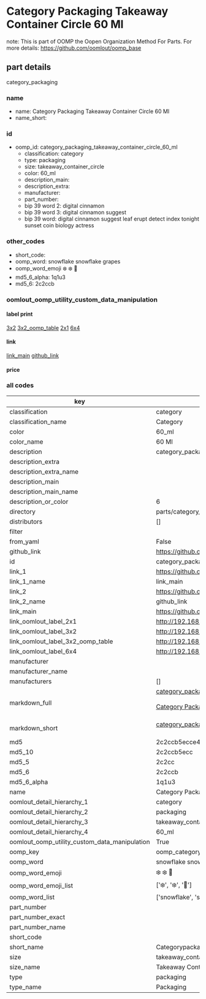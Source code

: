 # Category Packaging Takeaway Container Circle 60 Ml  

note: This is part of OOMP the Oopen Organization Method For Parts. For more details: https://github.com/oomlout/oomp_base

##  part details



category_packaging

### name
* name: Category Packaging Takeaway Container Circle 60 Ml
* name_short: 
### id
* oomp_id: category_packaging_takeaway_container_circle_60_ml
  * classification: category
  * type: packaging
  * size: takeaway_container_circle
  * color: 60_ml
  * description_main: 
  * description_extra: 
  * manufacturer: 
  * part_number: 
  * bip 39 word 2: digital cinnamon
  * bip 39 word 3: digital cinnamon suggest
  * bip 39 word: digital cinnamon suggest leaf erupt detect index tonight sunset coin biology actress

### other_codes
* short_code: 
* oomp_word: snowflake snowflake grapes
* oomp_word_emoji :snowflake: :snowflake: :grapes:
* md5_6_alpha: 1q1u3
* md5_6: 2c2ccb






### oomlout_oomp_utility_custom_data_manipulation
#### label print
[3x2](http://192.168.1.245:1112/?label=oomp%201q1u3)
[3x2_oomp_table](http://192.168.1.107:1112/?label=oomp%201q1u3)
[2x1](http://192.168.1.242:1112/?label=oomp%201q1u3)
[6x4](http://192.168.1.55:1112/?label=oomp%201q1u3)    

#### link

[link_main](https://github.com/oomlout/oomlout_oomp_current_version_messy/tree/main/parts/category_packaging_takeaway_container_circle_60_ml) [github_link](https://github.com/oomlout/oomlout_oomp_part_src/tree/main/parts/category_packaging_takeaway_container_circle_60_ml)                             

#### price







### all codes 
| key | value |  
| --- | --- |  
| classification | category |  
| classification_name | Category |  
| color | 60_ml |  
| color_name | 60 Ml |  
| description | category_packaging |  
| description_extra |  |  
| description_extra_name |  |  
| description_main |  |  
| description_main_name |  |  
| description_or_color | 6  |  
| directory | parts/category_packaging_takeaway_container_circle_60_ml |  
| distributors | [] |  
| filter |  |  
| from_yaml | False |  
| github_link | https://github.com/oomlout/oomlout_oomp_part_src/tree/main/parts/category_packaging_takeaway_container_circle_60_ml |  
| id | category_packaging_takeaway_container_circle_60_ml |  
| link_1 | https://github.com/oomlout/oomlout_oomp_current_version_messy/tree/main/parts/category_packaging_takeaway_container_circle_60_ml |  
| link_1_name | link_main |  
| link_2 | https://github.com/oomlout/oomlout_oomp_part_src/tree/main/parts/category_packaging_takeaway_container_circle_60_ml |  
| link_2_name | github_link |  
| link_main | https://github.com/oomlout/oomlout_oomp_current_version_messy/tree/main/parts/category_packaging_takeaway_container_circle_60_ml |  
| link_oomlout_label_2x1 | http://192.168.1.242:1112/?label=oomp%201q1u3 |  
| link_oomlout_label_3x2 | http://192.168.1.245:1112/?label=oomp%201q1u3 |  
| link_oomlout_label_3x2_oomp_table | http://192.168.1.107:1112/?label=oomp%201q1u3 |  
| link_oomlout_label_6x4 | http://192.168.1.55:1112/?label=oomp%201q1u3 |  
| manufacturer |  |  
| manufacturer_name |  |  
| manufacturers | [] |  
| markdown_full | [category_packaging_takeaway_container_circle_60_ml](https://github.com/oomlout/oomlout_oomp_current_version_messy/tree/main/parts/category_packaging_takeaway_container_circle_60_ml)<br>[](https://github.com/oomlout/oomlout_oomp_current_version_messy/tree/main/parts/category_packaging_takeaway_container_circle_60_ml)<br>[Category Packaging Takeaway Container Circle 60 Ml](https://github.com/oomlout/oomlout_oomp_current_version_messy/tree/main/parts/category_packaging_takeaway_container_circle_60_ml)<br><br> |  
| markdown_short | [category_packaging_takeaway_container_circle_60_ml](https://github.com/oomlout/oomlout_oomp_current_version_messy/tree/main/parts/category_packaging_takeaway_container_circle_60_ml)<br><br> |  
| md5 | 2c2ccb5ecce48e58f1a677ebb1ca41ef |  
| md5_10 | 2c2ccb5ecc |  
| md5_5 | 2c2cc |  
| md5_6 | 2c2ccb |  
| md5_6_alpha | 1q1u3 |  
| name | Category Packaging Takeaway Container Circle 60 Ml |  
| oomlout_detail_hierarchy_1 | category |  
| oomlout_detail_hierarchy_2 | packaging |  
| oomlout_detail_hierarchy_3 | takeaway_container_circle |  
| oomlout_detail_hierarchy_4 | 60_ml |  
| oomlout_oomp_utility_custom_data_manipulation | True |  
| oomp_key | oomp_category_packaging_takeaway_container_circle_60_ml |  
| oomp_word | snowflake snowflake grapes |  
| oomp_word_emoji | :snowflake: :snowflake: :grapes: |  
| oomp_word_emoji_list | [':snowflake:', ':snowflake:', ':grapes:'] |  
| oomp_word_list | ['snowflake', 'snowflake', 'grapes'] |  
| part_number |  |  
| part_number_exact |  |  
| part_number_name |  |  
| short_code |  |  
| short_name | Categorypackaging |  
| size | takeaway_container_circle |  
| size_name | Takeaway Container Circle |  
| type | packaging |  
| type_name | Packaging |  
